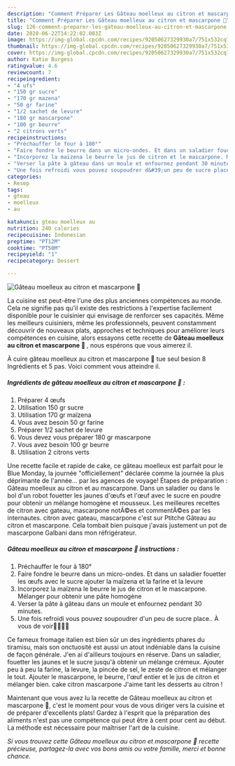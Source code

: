 ```yaml
---
description: "Comment Préparer Les Gâteau moelleux au citron et mascarpone 🧀"
title: "Comment Préparer Les Gâteau moelleux au citron et mascarpone 🧀"
slug: 126-comment-preparer-les-gateau-moelleux-au-citron-et-mascarpone
date: 2020-06-22T14:22:02.083Z
image: https://img-global.cpcdn.com/recipes/92050627329930a7/751x532cq70/gateau-moelleux-au-citron-et-mascarpone-🧀-photo-principale-de-la-recette.jpg
thumbnail: https://img-global.cpcdn.com/recipes/92050627329930a7/751x532cq70/gateau-moelleux-au-citron-et-mascarpone-🧀-photo-principale-de-la-recette.jpg
cover: https://img-global.cpcdn.com/recipes/92050627329930a7/751x532cq70/gateau-moelleux-au-citron-et-mascarpone-🧀-photo-principale-de-la-recette.jpg
author: Katie Burgess
ratingvalue: 4.6
reviewcount: 7
recipeingredient:
- "4 ufs"
- "150 gr sucre"
- "170 gr mazena"
- "50 gr farine"
- "1/2 sachet de levure"
- "180 gr mascarpone"
- "100 gr beurre"
- "2 citrons verts"
recipeinstructions:
- "Préchauffer le four à 180°"
- "Faire fondre le beurre dans un micro-ondes. Et dans un saladier fouetter les œufs avec le sucre ajouter la maïzena et la farine et la levure"
- "Incorporez la maïzena le beurre le jus de citron et le mascarpone. Mélanger pour obtenir une pâte homogène"
- "Verser la pâte à gâteau dans un moule et enfournez pendant 30 minutes."
- "Une fois refroidi vous pouvez soupoudrer d&#39;un peu de sucre place.. À vous de voir🥰😋😋😋"
categories:
- Resep
tags:
- gteau
- moelleux
- au

katakunci: gteau moelleux au 
nutrition: 240 calories
recipecuisine: Indonesian
preptime: "PT12M"
cooktime: "PT50M"
recipeyield: "1"
recipecategory: Dessert

---
```



![Gâteau moelleux au citron et mascarpone 🧀](https://img-global.cpcdn.com/recipes/92050627329930a7/751x532cq70/gateau-moelleux-au-citron-et-mascarpone-🧀-photo-principale-de-la-recette.jpg)

La cuisine est peut-être l'une des plus anciennes compétences au monde. Cela ne signifie pas qu'il existe des restrictions à l'expertise facilement disponible pour le cuisinier qui envisage de renforcer ses capacités. Même les meilleurs cuisiniers, même les professionnels, peuvent constamment découvrir de nouveaux plats, approches et techniques pour améliorer leurs compétences en cuisine, alors essayons cette recette de <strong> Gâteau moelleux au citron et mascarpone 🧀 </strong>, nous espérons que vous aimerez il.

<!--inarticleads1-->

À cuire gâteau moelleux au citron et mascarpone 🧀 tue seul besion 8 Ingrédients et 5 pas. Voici comment vous atteindre il.

##### Ingrédients de gâteau moelleux au citron et mascarpone 🧀 :

1. Préparer 4 œufs
1. Utilisation 150 gr sucre
1. Utilisation 170 gr maïzena
1. Vous avez besoin 50 gr farine
1. Préparer 1/2 sachet de levure
1. Vous devez vous préparer 180 gr mascarpone
1. Vous avez besoin 100 gr beurre
1. Utilisation 2 citrons verts


Une recette facile et rapide de cake, ce gâteau moelleux est parfait pour le Blue Monday, la journée &#34;officiellement&#34; déclarée comme la journée la plus déprimante de l&#39;année… par les agences de voyage! Étapes de préparation : Gâteau moelleux au citron et au mascarpone. Dans un saladier ou dans le bol d&#39;un robot fouetter les jaunes d&#39;œufs et l&#39;œuf avec le sucre en poudre pour obtenir un mélange homogène et mousseux. Les meilleures recettes de citron avec gateau, mascarpone notÃ©es et commentÃ©es par les internautes. citron avec gateau, mascarpone c&#39;est sur Ptitche Gâteau au citron et mascarpone. Cela tombait bien puisque j&#39;avais justement un pot de mascarpone Galbani dans mon réfrigérateur. 

<!--inarticleads2-->

##### Gâteau moelleux au citron et mascarpone 🧀 instructions :

1. Préchauffer le four à 180°
1. Faire fondre le beurre dans un micro-ondes. Et dans un saladier fouetter les œufs avec le sucre ajouter la maïzena et la farine et la levure
1. Incorporez la maïzena le beurre le jus de citron et le mascarpone. Mélanger pour obtenir une pâte homogène
1. Verser la pâte à gâteau dans un moule et enfournez pendant 30 minutes.
1. Une fois refroidi vous pouvez soupoudrer d&#39;un peu de sucre place.. À vous de voir🥰😋😋😋


Ce fameux fromage italien est bien sûr un des ingrédients phares du tiramisu, mais son onctuosité est aussi un atout indéniable dans la cuisine de façon générale. J&#39;en ai d&#39;ailleurs toujours en réserve. Dans un saladier, fouetter les jaunes et le sucre jusqu&#39;à obtenir un mélange crémeux. Ajouter peu à peu la farine, la levure, la pincée de sel, le zeste de citron et mélanger le tout. Ajouter le mascarpone, le beurre, l&#39;œuf entier et le jus de citron et mélanger bien. cake citron mascarpone J&#39;aime tant les desserts au citron ! 

<!--inarticleads1-->

<p>
Maintenant que vous avez lu la recette de Gâteau moelleux au citron et mascarpone 🧀, c'est le moment pour vous de vous diriger vers la cuisine et de préparer d'excellents plats! Gardez à l'esprit que la préparation des aliments n'est pas une compétence qui peut être à cent pour cent au début. La méthode est nécessaire pour maîtriser l'art de la cuisine.
</p>

<p>
<i>Si vous trouvez cette Gâteau moelleux au citron et mascarpone 🧀 recette précieuse, partagez-la avec vos bons amis ou votre famille, merci et bonne chance.</i>
</p>
